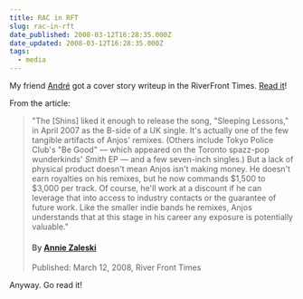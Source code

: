 ```yaml
---
title: RAC in RFT
slug: rac-in-rft
date_published: 2008-03-12T16:28:35.000Z
date_updated: 2008-03-12T16:28:35.000Z
tags:
  - media
---
```


My friend [André](http://www.theremixcompany.co.uk) got a cover story writeup in the RiverFront Times. [Read it](http://www.riverfronttimes.com/2008-03-12/news/e-mix-andr-eacute-anjos-and-the-remix-artist-collective-leverage-initiative-ingenuity-and-the-internet-into-an-online-music-force/)!

From the article:

> "The [Shins] liked it enough to release the song, "Sleeping Lessons," in April 2007 as the B-side of a UK single. It's actually one of the few tangible artifacts of Anjos' remixes. (Others include Tokyo Police Club's "Be Good" — which appeared on the Toronto spazz-pop wunderkinds' *Smith* EP — and a few seven-inch singles.) But a lack of physical product doesn't mean Anjos isn't making money. He doesn't earn royalties on his remixes, but he now commands $1,500 to $3,000 per track. Of course, he'll work at a discount if he can leverage that into access to industry contacts or the guarantee of future work. Like the smaller indie bands he remixes, Anjos understands that at this stage in his career any exposure is potentially valuable."
>
> ####              By                                        [Annie Zaleski](http://www.riverfronttimes.com/feedback/index.php?author_email=&amp;headline=E-Mix:%20Andr%C3%A9%20Anjos%20and%20the%20Remix%20Artist%20Collective%20leverage%20initiative,%20ingenuity%20and%20the%20Internet%20into%20an%20online%20music%20force&amp;issuedate=2008-03-12)
>
> Published: March 12, 2008, River Front Times

Anyway. Go read it!
